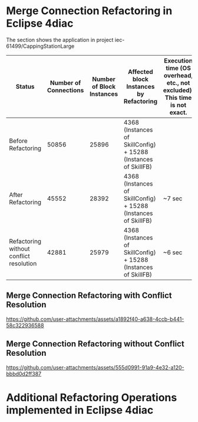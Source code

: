 # Merge Connection Refactoring in Eclipse 4diac

The section shows the application in project iec-61499/CappingStationLarge

| Status                                  | Number of Connections | Number of Block Instances | Affected block Instances by Refactoring                                           | Execution time (OS overhead, etc., not excluded). This time is not exact. | Errors/Inconsistencies |
|-----------------------------------------|-----------------------|---------------------------|------------------------------------------------------------------------------------|--------------------------------------------------------------------------|-----------------------|
| Before Refactoring                      | 50856                 | 25896                     | 4368 (Instances of SkillConfig) + 15288 (Instances of SkillFB)                     |                                                                          | 0                     |
| After Refactoring                       | 45552                 | 28392                     | 4368 (Instances of SkillConfig) + 15288 (Instances of SkillFB)                     | ~7 sec                                                                   | 0                     |
| Refactoring without conflict resolution | 42881                 | 25979                     | 4368 (Instances of SkillConfig) + 15288 (Instances of SkillFB)                     | ~6 sec                                                                   | 9390                  |



## Merge Connection Refactoring with Conflict Resolution

https://github.com/user-attachments/assets/a1892f40-a638-4ccb-b441-58c322936588

## Merge Connection Refactoring without Conflict Resolution

https://github.com/user-attachments/assets/555d0991-91a9-4e32-a120-bbbd0d2ff387

# Additional Refactoring Operations implemented in Eclipse 4diac

